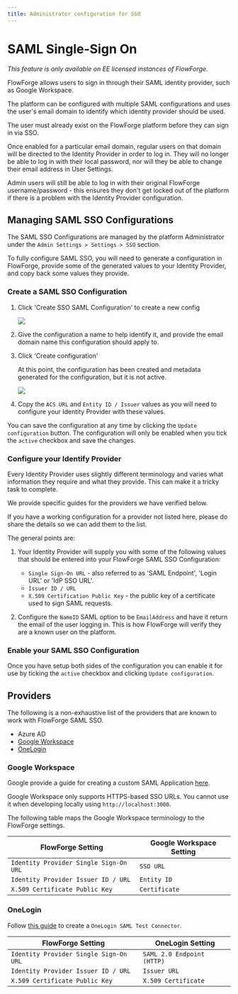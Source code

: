 ```yaml
---
title: Administrator configuration for SSO
---
```


# SAML Single-Sign On

_This feature is only available on EE licensed instances of FlowForge._

FlowForge allows users to sign in through their SAML identity provider, such
as Google Workspace.

The platform can be configured with multiple SAML configurations and uses the
user's email domain to identify which identity provider should be used.

The user must already exist on the FlowForge platform before they can sign in via SSO.

Once enabled for a particular email domain, regular users on that domain will be directed
to the Identity Provider in order to log in. They will no longer be able to log in with
their local password, nor will they be able to change their email address in User Settings.  

Admin users will still be able to log in with their original FlowForge username/password - this ensures
they don't get locked out of the platform if there is a problem with the Identity
Provider configuration.

## Managing SAML SSO Configurations

The SAML SSO Configurations are managed by the platform Administrator under the
`Admin Settings > Settings > SSO` section.

To fully configure SAML SSO, you will need to generate a configuration in FlowForge,
provide some of the generated values to your Identity Provider, and copy back some
values they provide.

### Create a SAML SSO Configuration

1. Click 'Create SSO SAML Configuration' to create a new config

   ![](./images/create-sso-config.png)

2. Give the configuration a name to help identify it, and provide the email domain
   name this configuration should apply to.

3. Click 'Create configuration'

   At this point, the configuration has been created and metadata generated for the
   configuration, but it is not active.

   ![](./images/edit-sso-config.png)


4. Copy the `ACS URL` and `Entity ID / Issuer` values as you will need to configure
   your Identity Provider with these values.

You can save the configuration at any time by clicking the `Update configuration`
button. The configuration will only be enabled when you tick the `active` checkbox
and save the changes.


### Configure your Identify Provider

Every Identity Provider uses slightly different terminology and varies what
information they require and what they provide. This can make it a tricky task
to complete.

We provide specific guides for the providers we have verified below.

If you have a working configuration for a provider not listed here, please do
share the details so we can add them to the list.

The general points are:

1. Your Identity Provider will supply you with some of the following values that
   should be entered into your FlowForge SAML SSO Configuration:

    - `Single Sign-On URL` - also referred to as 'SAML Endpoint', 'Login URL' or 'IdP SSO URL'.
    - `Issuer ID / URL`
    - `X.509 Certification Public Key` - the public key of a certificate used to sign
      SAML requests.

2. Configure the `NameID` SAML option to be `EmailAddress` and have it return the email
   of the user logging in. This is how FlowForge will verify they are a known user
   on the platform.


### Enable your SAML SSO Configuration

Once you have setup both sides of the configuration you can enable it for use
by ticking the `active` checkbox and clicking `Update configuration`.


## Providers

The following is a non-exhaustive list of the providers that are known to work
with FlowForge SAML SSO.

 - Azure AD
 - [Google Workspace](#google-workspace)
 - [OneLogin](#onelogin)

### Google Workspace

Google provide a guide for creating a custom SAML Application [here](https://support.google.com/a/answer/6087519?hl=en).

Google Workspace only supports HTTPS-based SSO URLs. You cannot use it when developing
locally using `http://localhost:3000`.

The following table maps the Google Workspace terminology to the FlowForge settings.

FlowForge Setting | Google Workspace Setting
----|----
`Identity Provider Single Sign-On URL` | `SSO URL`
`Identity Provider Issuer ID / URL` | `Entity ID`
`X.509 Certificate Public Key` | `Certificate`


### OneLogin

Follow [this guide](https://onelogin.service-now.com/support?id=kb_article&sys_id=93f95543db109700d5505eea4b96198f) 
to create a `OneLogin SAML Test Connector`.

FlowForge Setting | OneLogin Setting
----|----
`Identity Provider Single Sign-On URL` | `SAML 2.0 Endpoint (HTTP)`
`Identity Provider Issuer ID / URL` | `Issuer URL`
`X.509 Certificate Public Key` | `X.509 Certificate`
